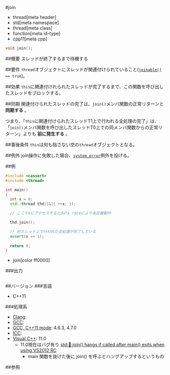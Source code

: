#join
* thread[meta header]
* std[meta namespace]
* thread[meta class]
* function[meta id-type]
* cpp11[meta cpp]

```cpp
void join();
```

##概要
スレッドが終了するまで待機する


##要件
`thread`オブジェクトにスレッドが関連付けられていること([`joinable()`](joinable.md) `== true`)。


##効果
`this`に関連付けれられたスレッドが完了するまで、この関数を呼び出したスレッドをブロックする。


##同期
関連付けられたスレッドの完了は、`join()`メンバ関数の正常リターンと **同期する** 。

つまり、「`this`に関連付けられたスレッドT1上で行われる全処理の完了」は、
「`join()`メンバ関数を呼び出したスレッドT0上での同メンバ関数からの正常リターン」よりも **前に発生する** 。


##事後条件
`this`は何も指さない空の`thread`オブジェクトとなる。


##例外
join操作に失敗した場合、[`system_error`](/reference/system_error/system_error.md)例外を投げる。


##例

```cpp
#include <cassert>
#include <thread>

int main()
{
  int x = 0;
  std::thread thd([&]{ ++x; });

  // ここでxにアクセスするとdata raceにより未定義動作

  thd.join();

  // 別スレッド上で行われた全処理が完了している
  assert(x == 1);
 
  return 0;
}
```
* join[color ff0000]

###出力
```
```

##バージョン
###言語
- C++11

###処理系

- [Clang](/implementation.md#clang):
- [GCC](/implementation.md#gcc):
- [GCC, C++11 mode](/implementation.md#gcc): 4.6.3, 4.7.0
- [ICC](/implementation.md#icc):
- [Visual C++](/implementation.md#visual_cpp): 11.0
    - 11.0現在はバグ有り [std::thread::join() hangs if called after main() exits when using VS2012 RC](http://connect.microsoft.com/VisualStudio/feedback/details/747145/)
        - main 関数を抜けた後に join() を呼ぶとハングアップするというもの


##参照
